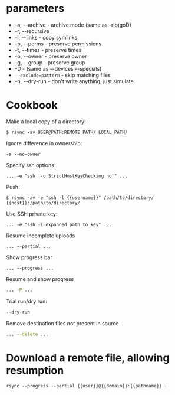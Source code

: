 # parameters

* -a, --archive - archive mode (same as -rlptgoD)
* -r, --recursive
* -l, --links - copy symlinks
* -p, --perms - preserve permissions
* -t, --times - preserve times
* -o, --owner - preserve owner
* -g, --group - preserve group
* -D - (same as --devices --specials)
* `--exclude=pattern` - skip matching files
* -n, --dry-run - don't write anything, just simulate

# Cookbook

Make a local copy of a directory:

```
$ rsync -av USER@PATH:REMOTE_PATH/ LOCAL_PATH/
```

Ignore difference in ownership:

```
-a --no-owner
```

Specify ssh options:

```
... -e "ssh '-o StrictHostKeyChecking no'" ...
```

Push:

```
$ rsync -av -e "ssh -l {{username}}" /path/to/directory/ {{host}}:/path/to/directory/
```

Use SSH private key:

```
... -e "ssh -i expanded_path_to_key" ...
```

Resume incomplete uploads

```
... --partial ...
```

Show progress bar

```
... --progress ...
```

Resume and show progress

```sh
... -P ...
```

Trial run/dry run:

```sh
--dry-run
```

Remove destination files not present in source

```sh
... --delete ...
```

# Download a remote file, allowing resumption

```console
rsync --progress --partial {{user}}@{{domain}}:{{pathname}} .
```
